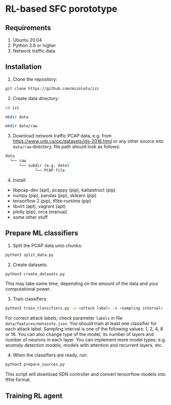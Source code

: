 # RL-based SFC porototype

## Requirements

1. Ubuntu 20.04
2. Python 3.8 or higher
3. Network traffic data

## Installation

1. Clone the repository:
```bash
git clone https://github.com/mizolotu/izi
```
2. Create data directory:
```bash
cd izi
```
```bash
mkdir data
```
```bash
mkdir data/raw
```
3. Download network traffic PCAP data, e.g. from https://www.unb.ca/cic/datasets/ids-2018.html or any other source into ```data/raw``` directory, file path should look as follows:
```bash
data
  └── raw
      └── subdir (e.g. date)
             └── PCAP file
```

4. Install: 
  - libpcap-dev (apt), pcappy (pip), kaitaistruct (pip) 
  - numpy (pip), pandas (pip), sklearn (pip) 
  - tensorflow 2 (pip), tflite-runtime (pip)
  - libvirt (apt), vagrant (apt)
  - plotly (pip), orca (manual)
  - some other stuff

## Prepare ML classifiers

1. Split the PCAP data unto chunks: 
```bash
python3 split_data.py 
```

2. Create datasets:
```bash
python3 create_datasets.py
```
This may take some time, depending on the amount of the data and your computational power.

3. Train classifiers:
```bash
python3 train_classifiers.py -a <attack label> -s <sampling interval>
```
For correct attack labels, check parameter ```labels``` in file ```data/features/metainfo.json```. You should train at least one classifier for each attack label. Sampling interval is one of the following values: 1, 2, 4, 8 or 16. You can also change type of the model, its number of layers and number of neurons in each layer. You can implement more model types, e.g. anomaly detection models, models with attention and recurrent layers, etc.

4. When the classifiers are ready, run:  

```bash
python3 prepare_sources.py
```
This script will download SDN controller and convert tensorflow models into tflite format.

## Training RL agent

